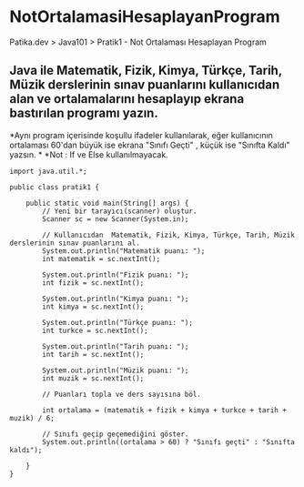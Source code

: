# NotOrtalamasiHesaplayanProgram
Patika.dev > Java101 > Pratik1 - Not Ortalaması Hesaplayan Program

## Java ile Matematik, Fizik, Kimya, Türkçe, Tarih, Müzik derslerinin sınav puanlarını kullanıcıdan alan ve ortalamalarını hesaplayıp ekrana bastırılan programı yazın. 
*Aynı program içerisinde koşullu ifadeler kullanılarak, eğer kullanıcının ortalaması 60'dan büyük ise ekrana "Sınıfı Geçti" , küçük ise "Sınıfta Kaldı" yazsın. * 
*Not : If ve Else kullanılmayacak.

	import java.util.*;
	
	public class pratik1 {
	
		public static void main(String[] args) {
			// Yeni bir tarayıcı(scanner) oluştur.
			Scanner sc = new Scanner(System.in);
		
			// Kullanıcıdan  Matematik, Fizik, Kimya, Türkçe, Tarih, Müzik derslerinin sınav puanlarını al.
			System.out.println("Matematik puanı: ");
			int matematik = sc.nextInt();
		
			System.out.println("Fizik puanı: ");
			int fizik = sc.nextInt();
		
			System.out.println("Kimya puanı: ");
			int kimya = sc.nextInt();
		
			System.out.println("Türkçe puanı: ");
			int turkce = sc.nextInt();
		
			System.out.println("Tarih puanı: ");
			int tarih = sc.nextInt();
		
			System.out.println("Müzik puanı: ");
			int muzik = sc.nextInt();
		
			// Puanları topla ve ders sayısına böl.
		
			int ortalama = (matematik + fizik + kimya + turkce + tarih + muzik) / 6;
		
			// Sınıfı geçip geçemediğini göster.
			System.out.println((ortalama > 60) ? "Sınıfı geçti" : "Sınıfta kaldı");
		
		}
	}
